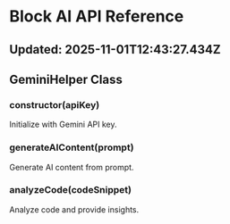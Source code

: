 # Block AI API Reference
## Updated: 2025-11-01T12:43:27.434Z

## GeminiHelper Class

### constructor(apiKey)
Initialize with Gemini API key.

### generateAIContent(prompt)
Generate AI content from prompt.

### analyzeCode(codeSnippet)
Analyze code and provide insights.
